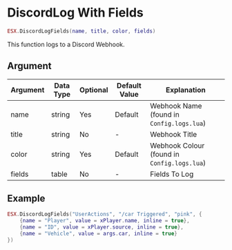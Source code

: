 # DiscordLog With Fields

```lua
ESX.DiscordLogFields(name, title, color, fields)
```

This function logs to a Discord Webhook.

## Argument

| Argument | Data Type | Optional | Default Value | Explanation          |
|----------|-----------|----------|---------------|----------------------|
| name     | string     | Yes       | Default             | Webhook Name (found in `Config.logs.lua`)|
| title    | string     | No       | -             | Webhook Title     |
| color    | string     | Yes       | Default             | Webhook Colour (found in `Config.logs.lua`)     |
| fields   | table     | No       | -             | Fields To Log     |

## Example

```lua
ESX.DiscordLogFields("UserActions", "/car Triggered", "pink", {
	{name = "Player", value = xPlayer.name, inline = true},
	{name = "ID", value = xPlayer.source, inline = true},
	{name = "Vehicle", value = args.car, inline = true}
})
```
